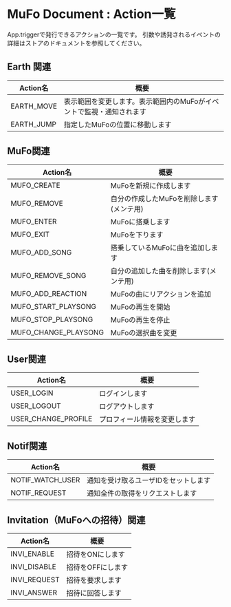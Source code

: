 # MuFo Document : Action一覧

App.triggerで発行できるアクションの一覧です。
引数や誘発されるイベントの詳細はストアのドキュメントを参照してください。

## Earth 関連

|  Action名  |  概要  |
| --- | --- |
|  EARTH_MOVE  |  表示範囲を変更します。表示範囲内のMuFoがイベントで監視・通知されます  |
|  EARTH_JUMP  |  指定したMuFoの位置に移動します  |

## MuFo関連

|  Action名  |  概要  |
| --- | --- |
|  MUFO_CREATE  |  MuFoを新規に作成します  |
|  MUFO_REMOVE  |  自分の作成したMuFoを削除します(メンテ用)  |
|  MUFO_ENTER  |  MuFoに搭乗します  |
|  MUFO_EXIT  |  MuFoを下ります  |
|  MUFO_ADD_SONG  |  搭乗しているMuFoに曲を追加します  |
|  MUFO_REMOVE_SONG  |  自分の追加した曲を削除します(メンテ用)  |
|  MUFO_ADD_REACTION  |  MuFoの曲にリアクションを追加  |
|  MUFO_START_PLAYSONG  |  MuFoの再生を開始  |
|  MUFO_STOP_PLAYSONG  |  MuFoの再生を停止  |
|  MUFO_CHANGE_PLAYSONG  |  MuFoの選択曲を変更  |

## User関連

|  Action名  |  概要  |
| --- | --- |
|  USER_LOGIN  |  ログインします  |
|  USER_LOGOUT  |  ログアウトします  |
|  USER_CHANGE_PROFILE  |  プロフィール情報を変更します  |

## Notif関連

|  Action名  |  概要  |
| --- | --- |
|  NOTIF_WATCH_USER  |  通知を受け取るユーザIDをセットします  |
|  NOTIF_REQUEST  |  通知全件の取得をリクエストします  |

## Invitation（MuFoへの招待）関連

|  Action名  |  概要  |
| --- | --- |
|  INVI_ENABLE  |  招待をONにします  |
|  INVI_DISABLE  |  招待をOFFにします  |
|  INVI_REQUEST  |  招待を要求します  |
|  INVI_ANSWER  |  招待に回答します  |

